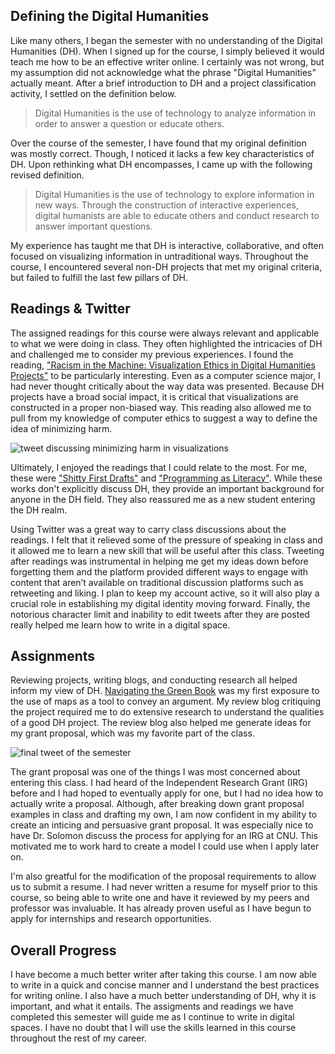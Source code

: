 ## Defining the Digital Humanities
Like many others, I began the semester with no understanding of the Digital Humanities (DH). When I signed up for the course, I simply believed it would teach me how to be an effective writer online. I certainly was not wrong, but my assumption did not acknowledge what the phrase "Digital Humanities" actually meant. After a brief introduction to DH and a project classification activity, I settled on the definition below.

> Digital Humanities is the use of technology to analyze information in order to answer a question or educate others.

Over the course of the semester, I have found that my original definition was mostly correct. Though, I noticed it lacks a few key characteristics of DH. Upon rethinking what DH encompasses, I came up with the following revised definition.

> Digital Humanities is the use of technology to explore information in new ways. Through the construction of interactive experiences, digital humanists are able to educate others and conduct research to answer important questions.

My experience has taught me that DH is interactive, collaborative, and often focused on visualizing information in untraditional ways. Throughout the course, I encountered several non-DH projects that met my original criteria, but failed to fulfill the last few pillars of DH.

## Readings & Twitter
The assigned readings for this course were always relevant and applicable to what we were doing in class. They often highlighted the intricacies of DH and challenged me to consider my previous experiences. I found the reading, ["Racism in the Machine: Visualization Ethics in Digital Humanities Projects"](http://www.digitalhumanities.org/dhq/vol/12/4/000408/000408.html) to be particularly interesting. Even as a computer science major, I had never thought critically about the way data was presented. Because DH projects have a broad social impact, it is critical that visualizations are constructed in a proper non-biased way. This reading also allowed me to pull from my knowledge of computer ethics to suggest a way to define the idea of minimizing harm.

![tweet discussing minimizing harm in visualizations](https://dh.toddmahood.com/images/course_reflection/visualization_ethics_tweet.png)

Ultimately, I enjoyed the readings that I could relate to the most. For me, these were ["Shitty First Drafts"](https://wrd.as.uky.edu/sites/default/files/1-Shitty%20First%20Drafts.pdf) and ["Programming as Literacy"](http://d-scholarship.pitt.edu/37085/1/45veeAnnette.pdf). While these works don't explicitly discuss DH, they provide an important background for anyone in the DH field. They also reassured me as a new student entering the DH realm.

Using Twitter was a great way to carry class discussions about the readings. I felt that it relieved some of the pressure of speaking in class and it allowed me to learn a new skill that will be useful after this class. Tweeting after readings was instrumental in helping me get my ideas down before forgetting them and the platform provided different ways to engage with content that aren’t available on traditional discussion platforms such as retweeting and liking. I plan to keep my account active, so it will also play a crucial role in establishing my digital identity moving forward. Finally, the notorious character limit and inability to edit tweets after they are posted really helped me learn how to write in a digital space. 

## Assignments
Reviewing projects, writing blogs, and conducting research all helped inform my view of DH. [Navigating the Green Book](https://publicdomain.nypl.org/greenbook-map/index.html) was my first exposure to the use of maps as a tool to convey an argument. My review blog critiquing the project required me to do extensive research to understand the qualities of a good DH project. The review blog also helped me generate ideas for my grant proposal, which was my favorite part of the class.

![final tweet of the semester](https://dh.toddmahood.com/images/course_reflection/final_tweet.png)

The grant proposal was one of the things I was most concerned about entering this class. I had heard of the Independent Research Grant (IRG) before and I had hoped to eventually apply for one, but I had no idea how to actually write a proposal. Although, after breaking down grant proposal examples in class and drafting my own, I am now confident in my ability to create an inticing and persuasive grant proposal. It was especially nice to have Dr. Solomon discuss the process for applying for an IRG at CNU. This motivated me to work hard to create a model I could use when I apply later on. 

I'm also greatful for the modification of the proposal requirements to allow us to submit a resume. I had never written a resume for myself prior to this course, so being able to write one and have it reviewed by my peers and professor was invaluable. It has already proven useful as I have begun to apply for internships and research opportunities. 

## Overall Progress
I have become a much better writer after taking this course. I am now able to write in a quick and concise manner and I understand the best practices for writing online. I also have a much better understanding of DH, why it is important, and what it entails. The assigments and readings we have completed this semester will guide me as I continue to write in digital spaces. I have no doubt that I will use the skills learned in this course throughout the rest of my career. 
